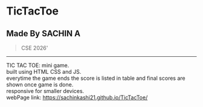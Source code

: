 # TicTacToe
## Made By SACHIN A
>CSE 2026'
---
TIC TAC TOE: mini game. <br>
built using HTML CSS and JS. <br>
everytime the game ends the score is listed in table and final scores are shown once game is done. <br>
responsive for smaller devices. <br>
webPage link: https://sachinkashi21.github.io/TicTacToe/ 
